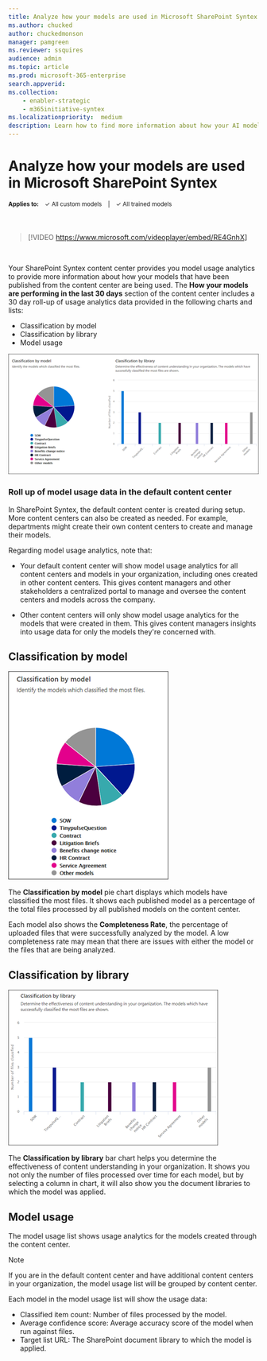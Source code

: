 ```yaml
---
title: Analyze how your models are used in Microsoft SharePoint Syntex
ms.author: chucked
author: chuckedmonson
manager: pamgreen
ms.reviewer: ssquires
audience: admin
ms.topic: article
ms.prod: microsoft-365-enterprise
search.appverid: 
ms.collection: 
    - enabler-strategic
    - m365initiative-syntex
ms.localizationpriority:  medium
description: Learn how to find more information about how your AI models are performing.
---
```


# Analyze how your models are used in Microsoft SharePoint Syntex

<sup>**Applies to:**  &ensp; &#10003; All custom models &ensp; | &ensp; &#10003; All trained models</sup>

</br>

> [!VIDEO https://www.microsoft.com/videoplayer/embed/RE4GnhX]  

</br>


Your SharePoint Syntex content center provides you model usage analytics to provide more information about how your models that have been published from the content center are being used. The <b>How your models are performing in the last 30 days</b> section of the content center includes a 30 day roll-up of usage analytics data provided in the following charts and lists:

- Classification by model
- Classification by library
- Model usage 

 ![Model analytics.](../media/content-understanding/model-analytics.png) </br>

### Roll up of model usage data in the default content center

In SharePoint Syntex, the default content center is created during setup. More content centers can also be created as needed. For example, departments might create their own content centers to create and manage their models. 

Regarding model usage analytics, note that:

- Your default content center will show model usage analytics for all content centers and models in your organization, including ones created in other content centers. This gives content managers and other stakeholders a centralized portal to manage and oversee the content centers and models across the company.
 
- Other content centers will only show model usage analytics for the models that were created in them. This gives content managers insights into usage data for only the models they're concerned with.


## Classification by model

   ![Total model percentage.](../media/content-understanding/total-model-percentage.png) </br>

The **Classification by model** pie chart displays which models have classified the most files. It shows each published model as a percentage of the total files processed by all published models on the content center.

Each model also shows the **Completeness Rate**, the percentage of uploaded files that were successfully analyzed by the model. A low completeness rate may mean that there are issues with either the model or the files that are being analyzed.

## Classification by library

   ![Files processed.](../media/content-understanding/files-processed-over-time.png) </br>

The **Classification by library** bar chart helps you determine the effectiveness of content understanding in your organization.  It shows you not only the number of files processed over time for each model, but by selecting a column in chart, it will also show you the document libraries to which the model was applied.


## Model usage

The model usage list shows usage analytics for the models created through the content center.  

> [!NOTE]
> If you are in the default content center and have additional content centers in your organization, the model usage list will be grouped by content center.

Each model in the model usage list will show the usage data:

- Classified item count: Number of files processed by the model.
- Average confidence score: Average accuracy score of the model when run against files.
- Target list URL: The SharePoint document library to which the model is applied.

